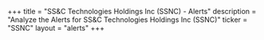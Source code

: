 +++
title = "SS&C Technologies Holdings Inc (SSNC) - Alerts"
description = "Analyze the Alerts for SS&C Technologies Holdings Inc (SSNC)"
ticker = "SSNC"
layout = "alerts"
+++

